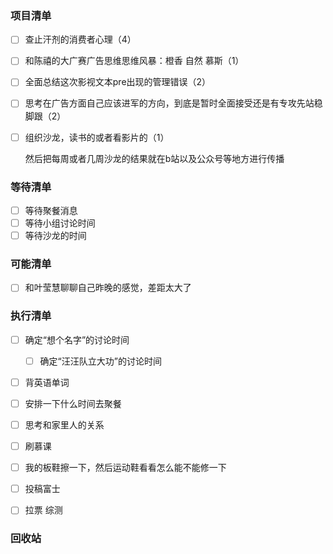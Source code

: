 ### 项目清单

- [ ] 查止汗剂的消费者心理（4）

- [ ] 和陈禧的大广赛广告思维思维风暴：橙香 自然 慕斯（1）

- [ ] 全面总结这次影视文本pre出现的管理错误（2）

- [ ] 思考在广告方面自己应该进军的方向，到底是暂时全面接受还是有专攻先站稳脚跟（2）

- [ ] 组织沙龙，读书的或者看影片的（1）

  然后把每周或者几周沙龙的结果就在b站以及公众号等地方进行传播

### 等待清单

- [ ] 等待聚餐消息
- [ ] 等待小组讨论时间
- [ ] 等待沙龙的时间

### 可能清单

- [ ] 和叶莹慧聊聊自己昨晚的感觉，差距太大了

### 执行清单

- [ ] 确定“想个名字”的讨论时间

  - [ ] 确定“汪汪队立大功”的讨论时间

- [ ] 背英语单词

- [ ] 安排一下什么时间去聚餐

- [ ] 思考和家里人的关系

- [ ] 刷慕课

- [ ] 我的板鞋擦一下，然后运动鞋看看怎么能不能修一下

- [ ] 投稿富士

- [ ] 拉票 综测

  

### 回收站

